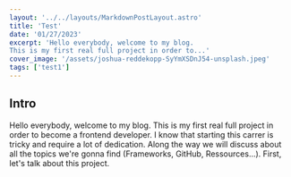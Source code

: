```yaml
---
layout: '../../layouts/MarkdownPostLayout.astro'
title: 'Test'
date: '01/27/2023'
excerpt: 'Hello everybody, welcome to my blog.
This is my first real full project in order to...'
cover_image: '/assets/joshua-reddekopp-SyYmXSDnJ54-unsplash.jpeg'
tags: ['test1']
---
```


## Intro

Hello everybody, welcome to my blog.
This is my first real full project in order to become a frontend developer. I know that starting this carrer is tricky and require a lot of dedication.
Along the way we will discuss about all the topics we're gonna find (Frameworks, GitHub, Ressources...). First, let's talk about this project.
